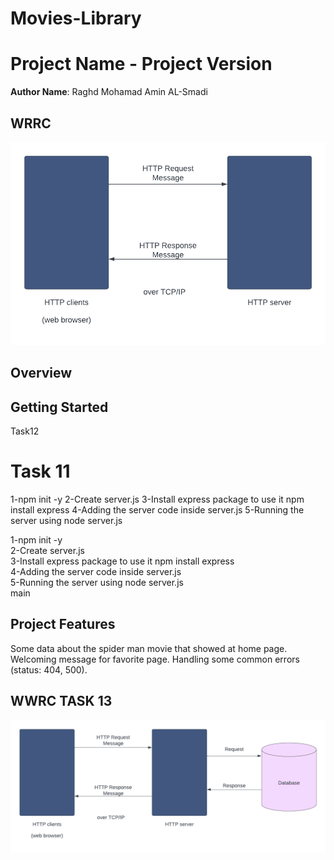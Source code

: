 # Movies-Library

# Project Name - Project Version

**Author Name**: Raghd Mohamad Amin AL-Smadi

## WRRC
![wwrc](./Blank%20diagram.png)


## Overview

## Getting Started
 Task12
# Task 11
1-npm init -y
2-Create server.js
3-Install express package to use it npm install express
4-Adding the server code inside server.js
5-Running the server using node server.js



1-npm init -y <br>
2-Create server.js <br>
3-Install express package to use it npm install express <br>
4-Adding the server code inside server.js <br>
5-Running the server using node server.js <br>
main

## Project Features
Some data about the spider man movie that showed at home page.
Welcoming message for favorite page.
Handling some common errors (status: 404, 500).

## WWRC TASK 13
![wwrc](./DB.png)
